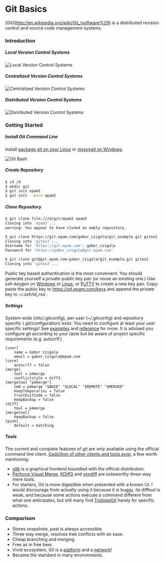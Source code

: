# Git Basics #

[Git](http://en.wikipedia.org/wiki/Git_(software%29) is a distributed revision control and source code management systems.

### Introduction ###

##### Local Version Control Systems #####
![Local Version Control Systems](http://git-scm.com/figures/18333fig0101-tn.png "Local Version Control Systems")

##### Centralized Version Control Systems #####
![Centralized Version Control Systems](http://git-scm.com/figures/18333fig0102-tn.png "Centralized Version Control Systems")

##### Distributed Version Control Systems #####
![Distributed Version Control Systems](http://git-scm.com/figures/18333fig0103-tn.png "Distributed Version Control Systems")

### Getting Started ###

##### Install Git Command Line #####

Install [package git on your Linux](http://git-scm.com/download/linux) or [mysysgit on Windows](https://code.google.com/p/msysgit/downloads/list).

![Git Bash](http://johnnycode.com/assets/images/2010-07-09-my-first-day-using-git-on-windows-7/Git-Bash-Committing-Changes.png "Git Bash")

##### Create Repository #####

``` bash
$ cd /d
$ mkdir git
$ git init epam1
$ git init --bare epam2
```

##### Clone Repository #####

``` bash
$ git clone file:///d/git/epam2 epam3
Cloning into 'epam3'...
warning: You appear to have cloned an empty repository.
```
``` bash 
$ git clone https://git.epam.com/gabor_czigola/git_example.git gitex1
Cloning into 'gitex1'...
Username for 'https://git.epam.com': gabor_czigola
Password for 'https://gabor_czigola@git.epam.com'
```
``` bash 
$ git clone git@git.epam.com:gabor_czigola/git_example.git gitex2
Cloning into 'gitex2'...
```

Public key based authentication is the most convenient. You should generate yourself a private-public key pair (or reuse an existing one.) Use *ssh-keygen* on [Windows](https://help.github.com/articles/generating-ssh-keys#platform-windows) or [Linux](https://help.github.com/articles/generating-ssh-keys#platform-linux), or [PuTTY](http://katsande.com/using-puttygen-to-generate-ssh-private-public-keys) to create a new key pair.
Copy-paste the public key to https://git.epam.com/keys and append the private key to *~/.ssh/id_rsa* .

##### Settings #####

System-wide (/etc/.gitconfig), per-user (~/.gitconfig) and repository specific (.git/configuration) exist.
You need to configure at least your user specific settings! See [examples](http://git-scm.com/book/en/Customizing-Git-Git-Configuration) and [reference](https://www.kernel.org/pub/software/scm/git/docs/git-config.html) for more. It is advised you configure git according to your taste but be aware of project specific requirements (e.g. autocrlf.)

```
[user]
    name = Gabor Czigola
    email = gabor_czigola@epam.com
[core]
    autocrlf = false
[merge]
    tool = p4merge
    conflictstyle = diff3
[mergetool "p4merge"]
    cmd = p4merge "$BASE" "$LOCAL" "$REMOTE" "$MERGED"
    keepTemporaries = false
    trustExitCode = false
    keepBackup = false
[diff]
    tool = p4merge    
[mergetool]
    keepBackup = false
[push]
    default = matching 
```

##### Tools #####

The current and complete features of git are only available using the official command line client.
[Gadzillion of other clients and tools exist](https://git.wiki.kernel.org/index.php/InterfacesFrontendsAndTools#Graphical_Interfaces), a few worth mentioning:
* [gitk](https://www.kernel.org/pub/software/scm/git/docs/gitk.html) is a graphical frontend boundled with the official distribution.
* [Perforce Visual Merge](http://www.perforce.com/product/components/perforce-visual-merge-and-diff-tools), [KDiff3](http://kdiff3.sourceforge.net/) and [vimdiff](http://www.toofishes.net/blog/three-way-merging-git-using-vim/) are noteworthy three-way mere tools.
* For starters, Git is more digestible when presented with a known UI. I would discourage from actually using it because it is buggy, its difftool is weak, and because some actions execute a command different from what one anticipates, but still many find [TrotoiseGit](https://code.google.com/p/tortoisegit/) handy for specific actions.

### Comparison ###

* Stores snapshots, past is always accessible.
* Three way merge, resolves tree conflicts with an ease.
* Cheap branching and merging.
* Free as in free beer.
* Vivid ecosystem, Git is a [platform](http://git.epam.com) and a [network](http://github.com)!
* Became the standard in many environments.